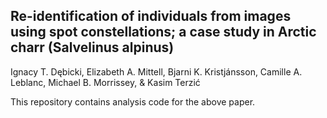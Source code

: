 ## Re-identification of individuals from images using spot constellations; a case study in Arctic charr (Salvelinus alpinus)
Ignacy T. Dębicki, Elizabeth A. Mittell, Bjarni K. Kristjánsson, Camille A. Leblanc, Michael B. Morrissey, & Kasim Terzić

This repository contains analysis code for the above paper.

